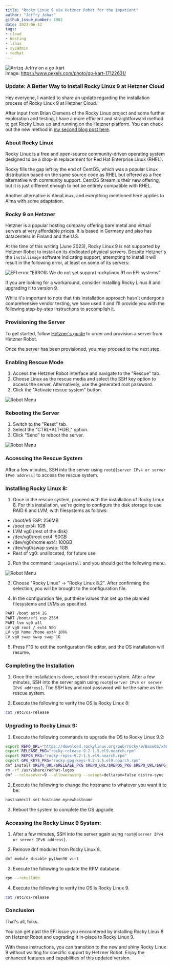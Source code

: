 ```yaml
---
title: "Rocky Linux 9 via Hetzner Robot for the impatient"
author: "Jeffry Johar"
github_issue_number: 1982
date: 2023-06-12
tags:
- cloud
- hosting
- linux
- sysadmin
- redhat
---
```


![Arrizq Jeffry on a go-kart](/blog/2023/06/rocky-linux-9-at-hetzner-robot-for-the-impatient/arrizqjeffry.webp)<br>
Image: https://www.pexels.com/photo/go-kart-17122631/

### Update: A Better Way to Install Rocky Linux 9 at Hetzner Cloud

Hey everyone, I wanted to share an update regarding the installation process of Rocky Linux 9 at Hetzner Cloud.

After input from Brian Clemens of the Rocky Linux project and some further exploration and testing, I have a more efficient and straightforward method to get Rocky Linux up and running on the Hetzner platform. You can check out the new method in [my second blog post here](/blog/2023/07/rocky-linux-9-at-hetzner-robot-made-quick-and-easy/).

### About Rocky Linux

Rocky Linux is a free and open-source community-driven operating system designed to be a drop-in replacement for Red Hat Enterprise Linux (RHEL).

Rocky fills the gap left by the end of CentOS, which was a popular Linux distribution based on the same source code as RHEL but offered as a free alternative with community support. CentOS Stream is their new offering, but it is just different enough to not be entirely compatible with RHEL.

Another alternative is AlmaLinux, and everything mentioned here applies to Alma with some adaptation.

### Rocky 9 on Hetzner

Hetzner is a popular hosting company offering bare metal and virtual servers at very affordable prices. It is based in Germany and also has datacenters in Finland and the U.S.

At the time of this writing (June 2023), Rocky Linux 9 is not supported by Hetzner Robot to install on its dedicated physical servers. Despite Hetzner's the `installimage` software indicating support, attempting to install it will result in the following error, at least on some of its servers:

![EFI error](/blog/2023/06/rocky-linux-9-at-hetzner-robot-for-the-impatient/efi-error.webp)
“ERROR: We do not yet support rockylinux 91 on EFI systems”

If you are looking for a workaround, consider installing Rocky Linux 8 and upgrading it to version 9.

While it's important to note that this installation approach hasn't undergone comprehensive vendor testing, we have used it and I'll provide you with the following step-by-step instructions to accomplish it.

### Provisioning the Server

To get started, follow [Hetzner's guide](https://docs.hetzner.com/robot/dedicated-server/general-information/root-server-hardware) to order and provision a server from Hetzner Robot.

Once the server has been provisioned, you may proceed to the next step.

### Enabling Rescue Mode

1. Access the Hetzner Robot interface and navigate to the "Rescue" tab.
2. Choose Linux as the rescue media and select the SSH key option to access the server. Alternatively, use the generated root password.
3. Click the "Activate rescue system" button.

![Robot Menu](/blog/2023/06/rocky-linux-9-at-hetzner-robot-for-the-impatient/robot-rescue.webp)

### Rebooting the Server

1. Switch to the "Reset" tab.
2. Select the "CTRL+ALT+DEL" option.
3. Click "Send" to reboot the server.

![Robot Menu](/blog/2023/06/rocky-linux-9-at-hetzner-robot-for-the-impatient/robot-reset.webp)

### Accessing the Rescue System

After a few minutes, SSH into the server using `root@[server IPv4 or server IPv6 address]` to access the rescue system.

### Installing Rocky Linux 8:

1. Once in the rescue system, proceed with the installation of Rocky Linux 8. For this installation, we're going to configure the disk storage to use RAID 6 and LVM, with filesystems as follows:

- /boot/efi ESP: 256MB
- /boot ext4: 1GB
- LVM vg0 (rest of the disk)
- /dev/vg0/root ext4: 50GB
- /dev/vg0/home ext4: 100GB
- /dev/vg0/swap swap: 1GB
- Rest of vg0: unallocated, for future use

2. Run the command: `imageinstall` and you should get the following menu.

![Robot Menu](/blog/2023/06/rocky-linux-9-at-hetzner-robot-for-the-impatient/installimage.webp)

3. Choose "Rocky Linux" → "Rocky Linux 8.2". After confirming the selection, you will be brought to the configuration file.

4. In the configuration file, put these values that set up the planned filesystems and LVMs as specified.

```bash
PART /boot ext4 1G
PART /boot/efi esp 256M
PART lvm vg0 all
LV vg0 root / ext4 50G
LV vg0 home /home ext4 100G
LV vg0 swap swap swap 1G
```
5. Press F10 to exit the configuration file editor, and the OS installation will resume.

### Completing the Installation

1. Once the installation is done, reboot the rescue system.
After a few minutes, SSH into the server again using `root@[server IPv4 or server IPv6 address]`. The SSH key and root password will be the same as the rescue system.

2. Execute the following to verify the OS is Rocky Linux 8:

```bash
cat /etc/os-release
```

### Upgrading to Rocky Linux 9:

1. Execute the following commands to upgrade the OS to Rocky Linux 9.2:

```bash
export REPO_URL="https://download.rockylinux.org/pub/rocky/9/BaseOS/x86_64/os/Packages/r"
export RELEASE_PKG="rocky-release-9.2-1.5.el9.noarch.rpm"
export REPOS_PKG="rocky-repos-9.2-1.5.el9.noarch.rpm"
export GPG_KEYS_PKG="rocky-gpg-keys-9.2-1.5.el9.noarch.rpm"
dnf install $REPO_URL/$RELEASE_PKG $REPO_URL/$REPOS_PKG $REPO_URL/$GPG_KEYS_PKG
rm -rf /usr/share/redhat-logos
dnf --releasever=9 --allowerasing --setopt=deltarpm=false distro-sync -y
```
2. Execute the following to change the hostname to whatever you want it to be:

```bash
hostnamectl set-hostname mynewhostname
```

3. Reboot the system to complete the OS upgrade.

### Accessing the Rocky Linux 9 System:

1. After a few minutes, SSH into the server again using `root@[server IPv4 or server IPv6 address]`.

2. Remove dnf modules from Rocky Linux 8.

```bash
dnf module disable python36 virt
```

3. Execute the following to update the RPM database.

```bash
rpm --rebuilddb
```

4. Execute the following to verify the OS is Rocky Linux 9.

```bash
cat /etc/os-release
```

### Conclusion

That's all, folks.

You can get past the EFI issue you encountered by installing Rocky Linux 8 on Hetzner Robot and upgrading it in-place to Rocky Linux 9.

With these instructions, you can transition to the new and shiny Rocky Linux 9 without waiting for specific support by Hetzner Robot. Enjoy the enhanced features and capabilities of this updated version.
